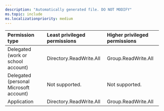 ```yaml
---
description: "Automatically generated file. DO NOT MODIFY"
ms.topic: include
ms.localizationpriority: medium
---
```


|Permission type|Least privileged permissions|Higher privileged permissions|
|:---|:---|:---|
|Delegated (work or school account)|Directory.ReadWrite.All|Group.ReadWrite.All|
|Delegated (personal Microsoft account)|Not supported.|Not supported.|
|Application|Directory.ReadWrite.All|Group.ReadWrite.All|

